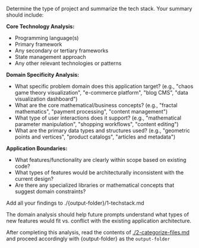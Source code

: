 Determine the type of project and summarize the tech stack. Your summary should include:

**Core Technology Analysis:**

- Programming language(s)
- Primary framework
- Any secondary or tertiary frameworks
- State management approach
- Any other relevant technologies or patterns

**Domain Specificity Analysis:**

- What specific problem domain does this application target? (e.g., "chaos game theory visualization", "e-commerce platform", "blog CMS", "data visualization dashboard")
- What are the core mathematical/business concepts? (e.g., "fractal mathematics", "payment processing", "content management")
- What type of user interactions does it support? (e.g., "mathematical parameter manipulation", "shopping workflows", "content editing")
- What are the primary data types and structures used? (e.g., "geometric points and vertices", "product catalogs", "articles and metadata")

**Application Boundaries:**

- What features/functionality are clearly within scope based on existing code?
- What types of features would be architecturally inconsistent with the current design?
- Are there any specialized libraries or mathematical concepts that suggest domain constraints?

Add all your findings to ./{output-folder}/1-techstack.md

The domain analysis should help future prompts understand what types of new features would fit vs. conflict with the existing application architecture.

After completing this analysis, read the contents of [./2-categorize-files.md](./2-categorize-files.md) and proceed accordingly with {output-folder} as the `output-folder`
